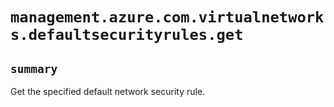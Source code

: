 # `management.azure.com.virtualnetworks.defaultsecurityrules.get`

## `summary`
Get the specified default network security rule.


